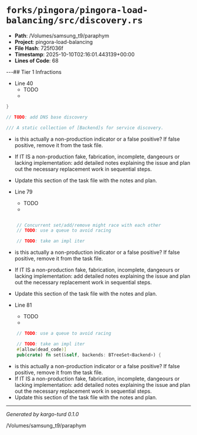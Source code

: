 # `forks/pingora/pingora-load-balancing/src/discovery.rs`

- **Path**: /Volumes/samsung_t9/paraphym
- **Project**: pingora-load-balancing
- **File Hash**: 725f036f  
- **Timestamp**: 2025-10-10T02:16:01.443139+00:00  
- **Lines of Code**: 68

---## Tier 1 Infractions 


- Line 40
  - TODO
  - 

```rust
}

// TODO: add DNS base discovery

/// A static collection of [Backend]s for service discovery.
```

- is this actually a non-production indicator or a false positive? If false positive, remove it from the task file.
- If IT IS a non-production fake, fabrication, incomplete, dangeours or lacking implementation: add detailed notes explaining the issue and plan out the necessary replacement work in sequential steps. 
- Update this section of the task file with the notes and plan.


- Line 79
  - TODO
  - 

```rust

    // Concurrent set/add/remove might race with each other
    // TODO: use a queue to avoid racing

    // TODO: take an impl iter
```

- is this actually a non-production indicator or a false positive? If false positive, remove it from the task file.
- If IT IS a non-production fake, fabrication, incomplete, dangeours or lacking implementation: add detailed notes explaining the issue and plan out the necessary replacement work in sequential steps. 
- Update this section of the task file with the notes and plan.


- Line 81
  - TODO
  - 

```rust
    // TODO: use a queue to avoid racing

    // TODO: take an impl iter
    #[allow(dead_code)]
    pub(crate) fn set(&self, backends: BTreeSet<Backend>) {
```

- is this actually a non-production indicator or a false positive? If false positive, remove it from the task file.
- If IT IS a non-production fake, fabrication, incomplete, dangeours or lacking implementation: add detailed notes explaining the issue and plan out the necessary replacement work in sequential steps. 
- Update this section of the task file with the notes and plan.

---

*Generated by kargo-turd 0.1.0*

/Volumes/samsung_t9/paraphym